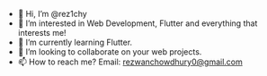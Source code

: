 - 👋 Hi, I’m @rez1chy
- 👀 I’m interested in Web Development, Flutter and everything that interests me!
- 🌱 I’m currently learning Flutter.
- 💞️ I’m looking to collaborate on your web projects.
- 📫 How to reach me? Email: rezwanchowdhury0@gmail.com

<!---
rez1chy/rez1chy is a ✨ special ✨ repository because its `README.md` (this file) appears on your GitHub profile.
You can click the Preview link to take a look at your changes.
--->
